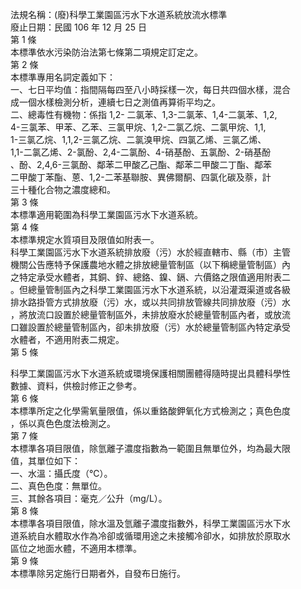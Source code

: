 法規名稱：(廢)科學工業園區污水下水道系統放流水標準  
廢止日期：民國 106 年 12 月 25 日  
第 1 條  
本標準依水污染防治法第七條第二項規定訂定之。  
第 2 條  
本標準專用名詞定義如下：  
一、七日平均值：指間隔每四至八小時採樣一次，每日共四個水樣，混合  
成一個水樣檢測分析，連續七日之測值再算術平均之。  
二、總毒性有機物：係指 1,2- 二氯苯、1,3-二氯苯、1,4-二氯苯、1,2,  
4-三氯苯、甲苯、乙苯、三氯甲烷、1,2-二氯乙烷、二氯甲烷、1,1,  
1-三氯乙烷、1,1,2-三氯乙烷、二氯溴甲烷、四氯乙烯、三氯乙烯、  
1,1-二氯乙烯、2-氯酚、2,4-二氯酚、4-硝基酚、五氯酚、2-硝基酚  
、酚、2,4,6-三氯酚、鄰苯二甲酸乙己酯、鄰苯二甲酸二丁酯、鄰苯  
二甲酸丁苯酯、蒽、1,2-二苯基聯胺、異佛爾酮、四氯化碳及萘，計  
三十種化合物之濃度總和。  
第 3 條  
本標準適用範圍為科學工業園區污水下水道系統。  
第 4 條  
本標準規定水質項目及限值如附表一。  
科學工業園區污水下水道系統排放廢（污）水於經直轄市、縣（市）主管  
機關公告應特予保護農地水體之排放總量管制區（以下稱總量管制區）內  
之特定承受水體者，其銅、鋅、總鉻、鎳、鎘、六價鉻之限值適用附表二  
。但總量管制區內之科學工業園區污水下水道系統，以沿灌溉渠道或各級  
排水路掛管方式排放廢（污）水，或以共同排放管線共同排放廢（污）水  
，將放流口設置於總量管制區外，未排放廢水於總量管制區內者，或放流  
口雖設置於總量管制區內，卻未排放廢（污）水於總量管制區內特定承受  
水體者，不適用附表二規定。  
第 5 條  


科學工業園區污水下水道系統或環境保護相關團體得隨時提出具體科學性  
數據、資料，供檢討修正之參考。  
第 6 條  
本標準所定之化學需氧量限值，係以重鉻酸鉀氧化方式檢測之；真色色度  
，係以真色色度法檢測之。  
第 7 條  
本標準各項目限值，除氫離子濃度指數為一範圍且無單位外，均為最大限  
值，其單位如下：  
一、水溫：攝氏度（℃）。  
二、真色色度：無單位。  
三、其餘各項目：毫克／公升（mg/L）。  
第 8 條  
本標準各項目限值，除水溫及氫離子濃度指數外，科學工業園區污水下水  
道系統自水體取水作為冷卻或循環用途之未接觸冷卻水，如排放於原取水  
區位之地面水體，不適用本標準。  
第 9 條  
本標準除另定施行日期者外，自發布日施行。  


